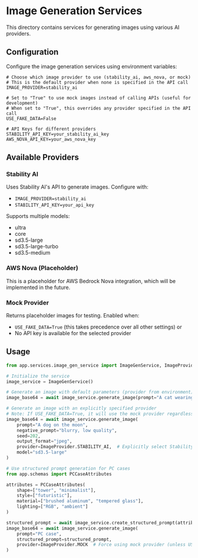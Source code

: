# Image Generation Services

This directory contains services for generating images using various AI providers.

## Configuration

Configure the image generation services using environment variables:

```
# Choose which image provider to use (stability_ai, aws_nova, or mock)
# This is the default provider when none is specified in the API call
IMAGE_PROVIDER=stability_ai

# Set to "True" to use mock images instead of calling APIs (useful for development)
# When set to "True", this overrides any provider specified in the API call
USE_FAKE_DATA=False

# API Keys for different providers
STABILITY_API_KEY=your_stability_ai_key
AWS_NOVA_API_KEY=your_aws_nova_key
```

## Available Providers

### Stability AI

Uses Stability AI's API to generate images. Configure with:
- `IMAGE_PROVIDER=stability_ai`
- `STABILITY_API_KEY=your_api_key`

Supports multiple models:
- ultra
- core
- sd3.5-large
- sd3.5-large-turbo
- sd3.5-medium

### AWS Nova (Placeholder)

This is a placeholder for AWS Bedrock Nova integration, which will be implemented in the future.

### Mock Provider

Returns placeholder images for testing. Enabled when:
- `USE_FAKE_DATA=True` (this takes precedence over all other settings) or
- No API key is available for the selected provider

## Usage

```python
from app.services.image_gen_service import ImageGenService, ImageProvider

# Initialize the service
image_service = ImageGenService()

# Generate an image with default parameters (provider from environment)
image_base64 = await image_service.generate_image(prompt="A cat wearing a space suit")

# Generate an image with an explicitly specified provider
# Note: If USE_FAKE_DATA=True, it will use the mock provider regardless of this setting
image_base64 = await image_service.generate_image(
    prompt="A dog on the moon",
    negative_prompt="blurry, low quality", 
    seed=202,
    output_format="jpeg",
    provider=ImageProvider.STABILITY_AI,  # Explicitly select Stability AI
    model="sd3.5-large"
)

# Use structured prompt generation for PC cases
from app.schemas import PCCaseAttributes

attributes = PCCaseAttributes(
    shape=["tower", "minimalist"],
    style=["futuristic"],
    material=["brushed aluminum", "tempered glass"],
    lighting=["RGB", "ambient"]
)

structured_prompt = await image_service.create_structured_prompt(attributes)
image_base64 = await image_service.generate_image(
    prompt="PC case", 
    structured_prompt=structured_prompt,
    provider=ImageProvider.MOCK  # Force using mock provider (unless USE_FAKE_DATA=True)
)
``` 
